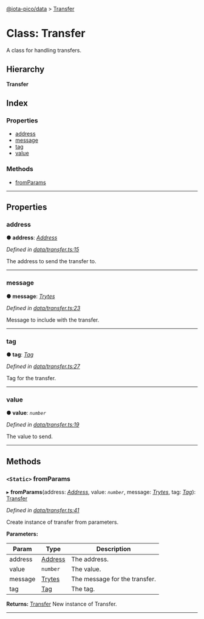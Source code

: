 [@iota-pico/data](../README.md) > [Transfer](../classes/transfer.md)

# Class: Transfer

A class for handling transfers.

## Hierarchy

**Transfer**

## Index

### Properties

* [address](transfer.md#address)
* [message](transfer.md#message)
* [tag](transfer.md#tag)
* [value](transfer.md#value)

### Methods

* [fromParams](transfer.md#fromparams)

---

## Properties

<a id="address"></a>

###  address

**● address**: *[Address](address.md)*

*Defined in [data/transfer.ts:15](https://github.com/iota-pico/data/blob/501a2d7/src/data/transfer.ts#L15)*

The address to send the transfer to.

___
<a id="message"></a>

###  message

**● message**: *[Trytes](trytes.md)*

*Defined in [data/transfer.ts:23](https://github.com/iota-pico/data/blob/501a2d7/src/data/transfer.ts#L23)*

Message to include with the transfer.

___
<a id="tag"></a>

###  tag

**● tag**: *[Tag](tag.md)*

*Defined in [data/transfer.ts:27](https://github.com/iota-pico/data/blob/501a2d7/src/data/transfer.ts#L27)*

Tag for the transfer.

___
<a id="value"></a>

###  value

**● value**: *`number`*

*Defined in [data/transfer.ts:19](https://github.com/iota-pico/data/blob/501a2d7/src/data/transfer.ts#L19)*

The value to send.

___

## Methods

<a id="fromparams"></a>

### `<Static>` fromParams

▸ **fromParams**(address: *[Address](address.md)*, value: *`number`*, message: *[Trytes](trytes.md)*, tag: *[Tag](tag.md)*): [Transfer](transfer.md)

*Defined in [data/transfer.ts:41](https://github.com/iota-pico/data/blob/501a2d7/src/data/transfer.ts#L41)*

Create instance of transfer from parameters.

**Parameters:**

| Param | Type | Description |
| ------ | ------ | ------ |
| address | [Address](address.md) |  The address. |
| value | `number` |  The value. |
| message | [Trytes](trytes.md) |  The message for the transfer. |
| tag | [Tag](tag.md) |  The tag. |

**Returns:** [Transfer](transfer.md)
New instance of Transfer.

___

